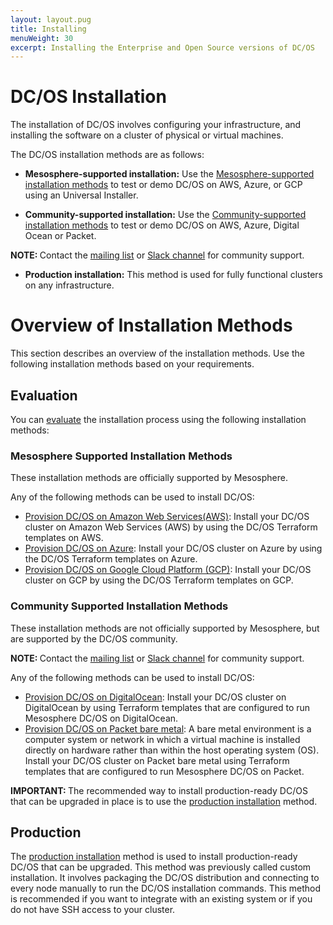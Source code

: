 ```yaml
---
layout: layout.pug
title: Installing
menuWeight: 30
excerpt: Installing the Enterprise and Open Source versions of DC/OS
---
```


# DC/OS Installation

The installation of DC/OS involves configuring your infrastructure, and installing the software on a cluster of physical or virtual machines.

The DC/OS installation methods are as follows:

- **Mesosphere-supported installation:** Use the [Mesosphere-supported installation methods](#mesosphere-supported) to test or demo DC/OS on AWS, Azure, or GCP using an Universal Installer.

- **Community-supported installation:** Use the [Community-supported installation methods](#community-supported) to test or demo DC/OS on AWS, Azure, Digital Ocean or Packet.

<p class="message--note"><strong>NOTE: </strong>Contact the <a href="https://groups.google.com/a/dcos.io/forum/#!forum/users">mailing list</a> or <a href="http://chat.dcos.io/?_ga=2.226911897.58407594.1533244861-1110201164.1520633201">Slack channel</a> for community support.</p>

- **Production installation:** This method is used for fully functional clusters on any infrastructure.

# Overview of Installation Methods
This section describes an overview of the installation methods. Use the following installation methods based on your requirements.

## Evaluation 
You can [evaluate](/1.12/installing/evaluation/) the installation process using the following installation methods:

### <a name="mesosphere-supported"></a>Mesosphere Supported Installation Methods 
These installation methods are officially supported by Mesosphere.  

Any of the following methods can be used to install DC/OS:
- [Provision DC/OS on Amazon Web Services(AWS)](/1.12/installing/evaluation/mesosphere-supported/aws/): Install your DC/OS cluster on Amazon Web Services (AWS) by using the DC/OS Terraform templates on AWS.
- [Provision DC/OS on Azure](/1.12/installing/evaluation/mesosphere-supported/azure/): Install your DC/OS cluster on Azure by using the DC/OS Terraform templates on Azure.
- [Provision DC/OS on Google Cloud Platform (GCP)](/1.12/installing/evaluation/mesosphere-supported/gcp/): Install your DC/OS cluster on GCP by using the DC/OS Terraform templates on GCP. 

### <a name="community-supported"></a>Community Supported Installation Methods 
These installation methods are not officially supported by Mesosphere, but are supported by the DC/OS community. 

<p class="message--note"><strong>NOTE: </strong>Contact the <a href="https://groups.google.com/a/dcos.io/forum/#!forum/users">mailing list</a> or <a href="http://chat.dcos.io/?_ga=2.226911897.58407594.1533244861-1110201164.1520633201">Slack channel</a> for community support.</p>

Any of the following methods can be used to install DC/OS:
- [Provision DC/OS on DigitalOcean](/1.12/installing/evaluation/community-supported/digitalocean/): Install your DC/OS cluster on DigitalOcean by using Terraform templates that are configured to run Mesosphere DC/OS on DigitalOcean.
- [Provision DC/OS on Packet bare metal](/1.12/installing/evaluation/community-supported//packet/): A bare metal environment is a computer system or network in which a virtual machine is installed directly on hardware rather than within the host operating system (OS). Install your DC/OS cluster on Packet bare metal using Terraform templates that are configured to run Mesosphere DC/OS on Packet.
 
 <p class="message--important"><strong>IMPORTANT: </strong> The recommended way to install production-ready DC/OS that can be upgraded in place is to use the <a href="/1.12/installing/production/deploying-dcos/installation/">production installation</a> method.</p>

## <a name="production-install"></a>Production
The [production installation](/1.12/installing/production/) method is used to install production-ready DC/OS that can be upgraded. This method was previously called custom installation. It involves packaging the DC/OS distribution and connecting to every node manually to run the DC/OS installation commands. This method is recommended if you want to integrate with an existing system or if you do not have SSH access to your cluster.
